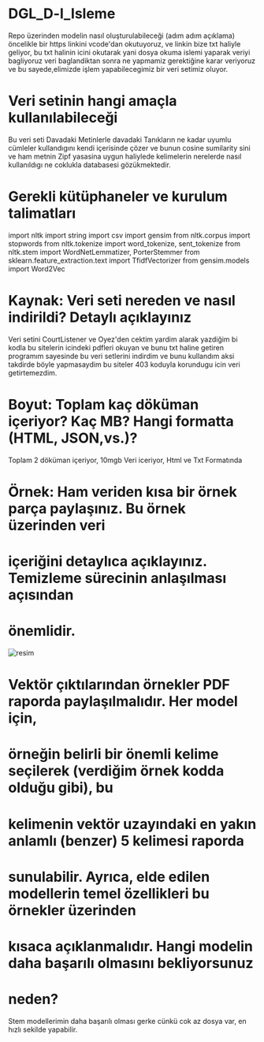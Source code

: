 # DGL_D-l_Isleme
Repo üzerinden modelin nasıl oluşturulabileceği (adım adım açıklama)
öncelikle bir https linkini vcode'dan okutuyoruz, ve linkin bize txt haliyle geliyor, bu txt halinin icini okutarak yani dosya okuma islemi yaparak veriyi bagliyoruz 
veri baglandiktan sonra ne yapmamiz gerektiğine karar veriyoruz ve bu sayede,elimizde işlem yapabilecegimiz bir veri setimiz oluyor.
# Veri setinin hangi amaçla kullanılabileceği
Bu veri seti Davadaki Metinlerle davadaki Tanıkların ne kadar uyumlu cümleler kullandıgını kendi içerisinde çözer ve bunun cosine sumilarity sini ve ham metnin Zipf yasasina uygun haliylede kelimelerin nerelerde nasıl kullanıldıgı ne coklukla databasesi gözükmektedir.

# Gerekli kütüphaneler ve kurulum talimatları
import nltk
import string
import csv
import gensim
from nltk.corpus import stopwords
from nltk.tokenize import word_tokenize, sent_tokenize
from nltk.stem import WordNetLemmatizer, PorterStemmer
from sklearn.feature_extraction.text import TfidfVectorizer
from gensim.models import Word2Vec

# Kaynak: Veri seti nereden ve nasıl indirildi? Detaylı açıklayınız
Veri setini CourtListener ve Oyez'den cektim yardim alarak yazdiğim bi kodla bu sitelerin icindeki pdfleri okuyan ve bunu txt haline getiren programım sayesinde
bu veri setlerini indirdim ve bunu kullandım aksi takdirde böyle yapmasaydim bu siteler 403 koduyla korundugu icin veri getirtemezdim.

# Boyut: Toplam kaç döküman içeriyor? Kaç MB? Hangi formatta (HTML, JSON,vs.)?
Toplam 2 döküman içeriyor, 10mgb Veri iceriyor, Html ve Txt Formatında

# Örnek: Ham veriden kısa bir örnek parça paylaşınız. Bu örnek üzerinden veri
# içeriğini detaylıca açıklayınız. Temizleme sürecinin anlaşılması açısından
# önemlidir.
![resim](https://github.com/user-attachments/assets/4bcf3da3-269c-43bd-b7bd-dd65e5df6a61)



# Vektör çıktılarından örnekler PDF raporda paylaşılmalıdır. Her model için,
# örneğin belirli bir önemli kelime seçilerek (verdiğim örnek kodda olduğu gibi), bu
# kelimenin vektör uzayındaki en yakın anlamlı (benzer) 5 kelimesi raporda
# sunulabilir. Ayrıca, elde edilen modellerin temel özellikleri bu örnekler üzerinden
# kısaca açıklanmalıdır. Hangi modelin daha başarılı olmasını bekliyorsunuz
# neden?
Stem modellerimin daha başarılı olması gerke cünkü cok az dosya var, en hızlı sekilde yapabilir.

